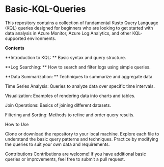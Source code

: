# Basic-KQL-Queries
This repository contains a collection of fundamental Kusto Query Language (KQL) queries designed for beginners who are looking to get started with data analysis in Azure Monitor, Azure Log Analytics, and other KQL-supported environments.


**Contents**

**Introduction to KQL: **
Basic syntax and query structure.

**Log Searching: **
How to search and filter logs using simple queries.

**Data Summarization: **
Techniques to summarize and aggregate data.

Time Series Analysis: 
Queries to analyze data over specific time intervals.

Visualization: 
Examples of rendering data into charts and tables.

Join Operations: 
Basics of joining different datasets.

Filtering and Sorting: 
Methods to refine and order query results.


How to Use

Clone or download the repository to your local machine.
Explore each file to understand the basic query patterns and techniques.
Practice by modifying the queries to suit your own data and requirements.

Contributions
Contributions are welcome! If you have additional basic queries or improvements, feel free to submit a pull request.
